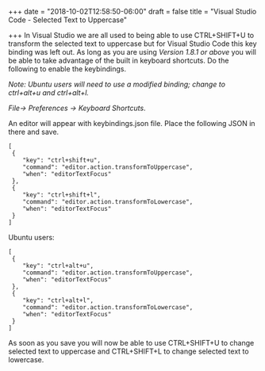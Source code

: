 +++
date = "2018-10-02T12:58:50-06:00"
draft = false
title = "Visual Studio Code - Selected Text to Uppercase"

+++
In Visual Studio we are all used to being able to use CTRL+SHIFT+U to transform the selected text to uppercase but for Visual Studio Code this key binding was left out. As long as you are using _Version 1.8.1 or above_ you will be able to take advantage of the built in keyboard shortcuts. Do the following to enable the keybindings.

_Note: Ubuntu users will need to use a modified binding; change to ctrl+alt+u and ctrl+alt+l._

_File-> Preferences -> Keyboard Shortcuts_.

An editor will appear with keybindings.json file. Place the following JSON in there and save.

    [
     {
        "key": "ctrl+shift+u",
        "command": "editor.action.transformToUppercase",
        "when": "editorTextFocus"
     },
     {
        "key": "ctrl+shift+l",
        "command": "editor.action.transformToLowercase",
        "when": "editorTextFocus"
     }
    ]

Ubuntu users:

    [
     {
        "key": "ctrl+alt+u",
        "command": "editor.action.transformToUppercase",
        "when": "editorTextFocus"
     },
     {
        "key": "ctrl+alt+l",
        "command": "editor.action.transformToLowercase",
        "when": "editorTextFocus"
     }
    ]

As soon as you save you will now be able to use CTRL+SHIFT+U to change selected text to uppercase and CTRL+SHIFT+L to change selected text to lowercase.